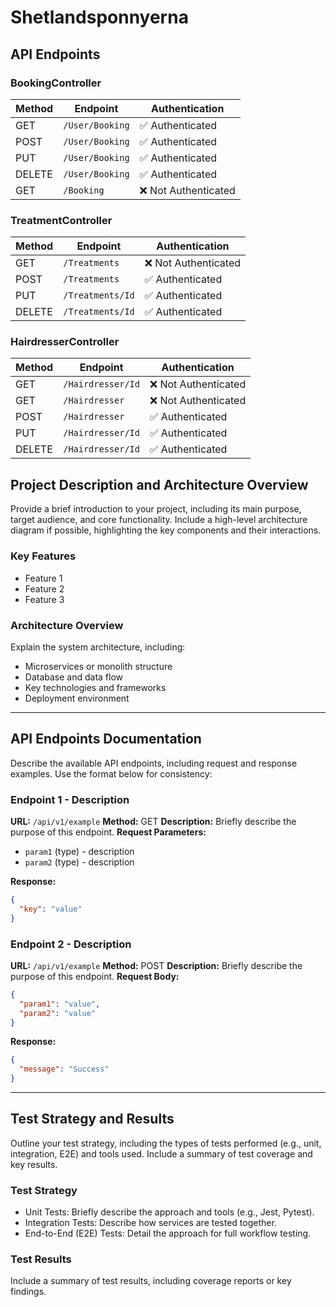 # Shetlandsponnyerna

## API Endpoints

### BookingController
| Method | Endpoint | Authentication |
|--------|----------|----------------|
| GET    | `/User/Booking` | ✅ Authenticated |
| POST   | `/User/Booking` | ✅ Authenticated |
| PUT    | `/User/Booking` | ✅ Authenticated |
| DELETE | `/User/Booking` | ✅ Authenticated |
| GET    | `/Booking` | ❌ Not Authenticated |

### TreatmentController
| Method | Endpoint | Authentication |
|--------|----------|----------------|
| GET    | `/Treatments` | ❌ Not Authenticated |
| POST   | `/Treatments` | ✅ Authenticated |
| PUT    | `/Treatments/Id` | ✅ Authenticated |
| DELETE | `/Treatments/Id` | ✅ Authenticated |

### HairdresserController
| Method | Endpoint | Authentication |
|--------|----------|----------------|
| GET    | `/Hairdresser/Id` | ❌ Not Authenticated |
| GET    | `/Hairdresser` | ❌ Not Authenticated |
| POST   | `/Hairdresser` | ✅ Authenticated |
| PUT    | `/Hairdresser/Id` | ✅ Authenticated |
| DELETE | `/Hairdresser/Id` | ✅ Authenticated |


## Project Description and Architecture Overview

Provide a brief introduction to your project, including its main purpose, target audience, and core functionality. Include a high-level architecture diagram if possible, highlighting the key components and their interactions.

### Key Features

* Feature 1
* Feature 2
* Feature 3

### Architecture Overview

Explain the system architecture, including:

* Microservices or monolith structure
* Database and data flow
* Key technologies and frameworks
* Deployment environment

---


## API Endpoints Documentation

Describe the available API endpoints, including request and response examples. Use the format below for consistency:

### Endpoint 1 - Description

**URL:** `/api/v1/example`
**Method:** GET
**Description:** Briefly describe the purpose of this endpoint.
**Request Parameters:**

* `param1` (type) - description
* `param2` (type) - description

**Response:**

```json
{
  "key": "value"
}
```

### Endpoint 2 - Description

**URL:** `/api/v1/example`
**Method:** POST
**Description:** Briefly describe the purpose of this endpoint.
**Request Body:**

```json
{
  "param1": "value",
  "param2": "value"
}
```

**Response:**

```json
{
  "message": "Success"
}
```

---

## Test Strategy and Results

Outline your test strategy, including the types of tests performed (e.g., unit, integration, E2E) and tools used. Include a summary of test coverage and key results.

### Test Strategy

* Unit Tests: Briefly describe the approach and tools (e.g., Jest, Pytest).
* Integration Tests: Describe how services are tested together.
* End-to-End (E2E) Tests: Detail the approach for full workflow testing.

### Test Results

Include a summary of test results, including coverage reports or key findings.
